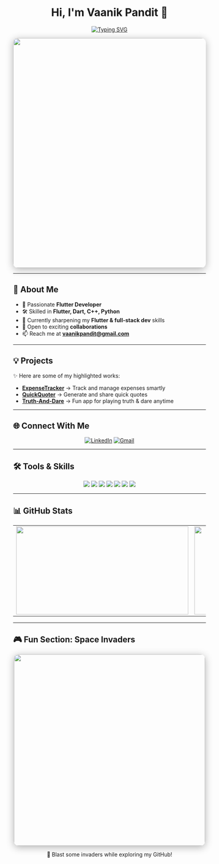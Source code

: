 <h1 align="center">Hi, I'm Vaanik Pandit 👋</h1>

<p align="center">
  <a href="https://git.io/typing-svg">
    <img src="https://readme-typing-svg.demolab.com?font=Fira+Code&size=28&pause=1000&color=38FDD8&center=true&width=900&height=60&lines=Flutter+Developer;Tech+Explorer;Always+Learning+New+Things" alt="Typing SVG" />
  </a>
</p>

<p align="center">
  <img src="https://user-images.githubusercontent.com/82384593/156415281-9cb4f61c-2cd6-453f-afc3-8c87717c6b28.gif" width="600" style="border-radius:12px; box-shadow: 0 4px 20px rgba(0,0,0,0.3);" />
</p>

---

## 🚀 About Me  
- 🎯 Passionate **Flutter Developer**  
- 🛠 Skilled in **Flutter, Dart, C++, Python**  
- 🌱 Currently sharpening my **Flutter & full-stack dev** skills  
- 🤝 Open to exciting **collaborations**  
- 📫 Reach me at **vaanikpandit@gmail.com**

---

## 💡 Projects  
✨ Here are some of my highlighted works:  
- **[ExpenseTracker](#)** → Track and manage expenses smartly  
- **[QuickQuoter](#)** → Generate and share quick quotes  
- **[Truth-And-Dare](#)** → Fun app for playing truth & dare anytime  

---

## 🌐 Connect With Me  
<p align="center">
  <a href="https://www.linkedin.com/in/vaanik-pandit-224666332/" target="_blank"><img src="https://img.shields.io/badge/LinkedIn-38FDD8?style=for-the-badge&logo=linkedin&logoColor=black" alt="LinkedIn"/></a>
  <a href="mailto:vaanikpandit@gmail.com" target="_blank"><img src="https://img.shields.io/badge/Gmail-38FDD8?style=for-the-badge&logo=gmail&logoColor=black" alt="Gmail"/></a>
</p>

---

## 🛠️ Tools & Skills  
<p align="center">
  <img src="https://img.shields.io/badge/Flutter-02569B?style=for-the-badge&logo=flutter&logoColor=white"/>
  <img src="https://img.shields.io/badge/Dart-0175C2?style=for-the-badge&logo=dart&logoColor=white"/>
  <img src="https://img.shields.io/badge/C++-00599C?style=for-the-badge&logo=c%2B%2B&logoColor=white"/>
  <img src="https://img.shields.io/badge/Python-3776AB?style=for-the-badge&logo=python&logoColor=white"/>
  <img src="https://img.shields.io/badge/Git-F05032?style=for-the-badge&logo=git&logoColor=white"/>
  <img src="https://img.shields.io/badge/GitHub-181717?style=for-the-badge&logo=github&logoColor=white"/>
  <img src="https://img.shields.io/badge/VS_Code-007ACC?style=for-the-badge&logo=visual-studio-code&logoColor=white"/>
</p>

---

## 📊 GitHub Stats  
<p align="center">
  <table>
    <tr>
      <td>
        <img src="https://github-readme-stats.vercel.app/api?username=vaanikpandit2825&show_icons=true&theme=radical&count_private=true&bg_color=0D1117&title_color=38FDD8&icon_color=79FF97&text_color=FFFFFF&hide_border=true" width="450" height="230"/>
      </td>
      <td>
        <img src="https://github-readme-streak-stats.herokuapp.com/?user=vaanikpandit2825&theme=radical&background=0D1117&ring=38FDD8&fire=38FDD8&currStreakNum=FFFFFF&sideNums=FFFFFF&currStreakLabel=FFFFFF&hide_border=true" width="450" height="230"/>
      </td>
    </tr>
  </table>
</p>

---

## 🎮 Fun Section: Space Invaders

<p align="center">
  <img src="https://raw.githubusercontent.com/DenverCoder1/github-readme-space-invaders/main/assets/space-invaders.gif" width="500" style="border-radius:12px; box-shadow: 0 4px 20px rgba(0,0,0,0.3);" />
</p>

<p align="center">
  👾 Blast some invaders while exploring my GitHub!  
</p>
